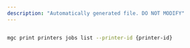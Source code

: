 ```yaml
---
description: "Automatically generated file. DO NOT MODIFY"
---
```


```bash

mgc print printers jobs list --printer-id {printer-id}

```